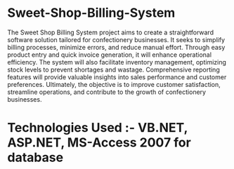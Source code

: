 # Sweet-Shop-Billing-System
The Sweet Shop Billing System project aims to create a 
straightforward software solution tailored for confectionery 
businesses. It seeks to simplify billing processes, minimize 
errors, and reduce manual effort. Through easy product entry 
and quick invoice generation, it will enhance operational 
efficiency. The system will also facilitate inventory 
management, optimizing stock levels to prevent shortages and 
wastage. Comprehensive reporting features will provide 
valuable insights into sales performance and customer 
preferences. Ultimately, the objective is to improve customer 
satisfaction, streamline operations, and contribute to the 
growth of confectionery businesses.


# Technologies Used :-  VB.NET, ASP.NET, MS-Access 2007 for database
